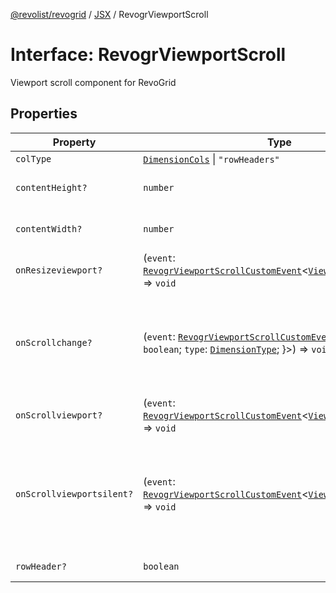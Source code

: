 [@revolist/revogrid](README.md) / [JSX](Namespace.JSX.md) / RevogrViewportScroll

# Interface: RevogrViewportScroll

Viewport scroll component for RevoGrid

## Properties

| Property | Type | Description | Defined in |
| ------ | ------ | ------ | ------ |
| `colType` | [`DimensionCols`](TypeAlias.DimensionCols.md) \| `"rowHeaders"` | - | [src/components.d.ts:2085](https://github.com/revolist/revogrid/blob/69db770b4dd0e83354c8d987e03567beaf944291/src/components.d.ts#L2085) |
| `contentHeight?` | `number` | Height of inner content | [src/components.d.ts:2089](https://github.com/revolist/revogrid/blob/69db770b4dd0e83354c8d987e03567beaf944291/src/components.d.ts#L2089) |
| `contentWidth?` | `number` | Width of inner content | [src/components.d.ts:2093](https://github.com/revolist/revogrid/blob/69db770b4dd0e83354c8d987e03567beaf944291/src/components.d.ts#L2093) |
| `onResizeviewport?` | (`event`: [`RevogrViewportScrollCustomEvent`](Interface.RevogrViewportScrollCustomEvent.md)\<[`ViewPortResizeEvent`](TypeAlias.ViewPortResizeEvent.md)\>) => `void` | Viewport resize | [src/components.d.ts:2097](https://github.com/revolist/revogrid/blob/69db770b4dd0e83354c8d987e03567beaf944291/src/components.d.ts#L2097) |
| `onScrollchange?` | (`event`: [`RevogrViewportScrollCustomEvent`](Interface.RevogrViewportScrollCustomEvent.md)\<\{ `hasScroll`: `boolean`; `type`: [`DimensionType`](TypeAlias.DimensionType.md); \}\>) => `void` | Triggered on scroll change, can be used to get information about scroll visibility | [src/components.d.ts:2101](https://github.com/revolist/revogrid/blob/69db770b4dd0e83354c8d987e03567beaf944291/src/components.d.ts#L2101) |
| `onScrollviewport?` | (`event`: [`RevogrViewportScrollCustomEvent`](Interface.RevogrViewportScrollCustomEvent.md)\<[`ViewPortScrollEvent`](TypeAlias.ViewPortScrollEvent.md)\>) => `void` | Before scroll event | [src/components.d.ts:2108](https://github.com/revolist/revogrid/blob/69db770b4dd0e83354c8d987e03567beaf944291/src/components.d.ts#L2108) |
| `onScrollviewportsilent?` | (`event`: [`RevogrViewportScrollCustomEvent`](Interface.RevogrViewportScrollCustomEvent.md)\<[`ViewPortScrollEvent`](TypeAlias.ViewPortScrollEvent.md)\>) => `void` | Silently scroll to coordinate Made to align negative coordinates for mobile devices | [src/components.d.ts:2112](https://github.com/revolist/revogrid/blob/69db770b4dd0e83354c8d987e03567beaf944291/src/components.d.ts#L2112) |
| `rowHeader?` | `boolean` | Enable row header | [src/components.d.ts:2116](https://github.com/revolist/revogrid/blob/69db770b4dd0e83354c8d987e03567beaf944291/src/components.d.ts#L2116) |
